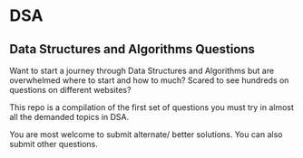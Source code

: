 # DSA
## Data Structures and Algorithms Questions

Want to start a journey through Data Structures and Algorithms but are overwhelmed where to start and how to much? Scared to see hundreds on questions on different websites?

This repo is a compilation of the first set of questions you must try in almost all the demanded topics in DSA. 

You are most welcome to submit alternate/ better solutions. You can also submit other questions. 


